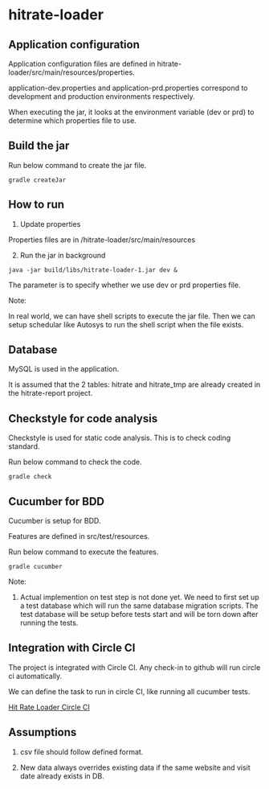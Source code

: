 # hitrate-loader
## Application configuration
Application configuration files are defined in hitrate-loader/src/main/resources/properties.

application-dev.properties and application-prd.properties correspond to development and production environments respectively.

When executing the jar, it looks at the environment variable (dev or prd) to determine which properties file to use.

## Build the jar
Run below command to create the jar file.

<code>gradle createJar</code>

## How to run
1. Update properties

Properties files are in /hitrate-loader/src/main/resources

2. Run the jar in background

<code>java -jar build/libs/hitrate-loader-1.jar dev &</code>

The parameter is to specify whether we use dev or prd properties file.

Note:

In real world, we can have shell scripts to execute the jar file. Then we can setup schedular like Autosys to run the shell script when the file exists.

## Database
MySQL is used in the application.

It is assumed that the 2 tables: hitrate and hitrate_tmp are already created in the hitrate-report project.

## Checkstyle for code analysis
Checkstyle is used for static code analysis. This is to check coding standard.

Run below command to check the code.

<code>gradle check</code>

## Cucumber for BDD
Cucumber is setup for BDD.

Features are defined in src/test/resources.

Run below command to execute the features.

<code>gradle cucumber</code>

Note: 

1. Actual implemention on test step is not done yet. We need to first set up a test database which will run the same database 
migration scripts. The test database will be setup before tests start and will be torn down after running the tests.

## Integration with Circle CI

The project is integrated with Circle CI. Any check-in to github will run circle ci automatically.

We can define the task to run in circle CI, like running all cucumber tests.

<a href="https://circleci.com/gh/ghyhm/hitrate-loader">Hit Rate Loader Circle CI</a>

## Assumptions
1. csv file should follow defined format.

2. New data always overrides existing data if the same website and visit date already exists in DB.
